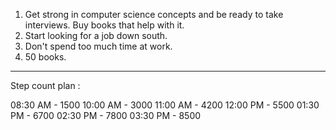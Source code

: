 1. Get strong in computer science concepts and be ready to take interviews. Buy books that help with it.
1. Start looking for a job down south.
1. Don't spend too much time at work.
1. 50 books.

----------------------------------------------------------------------

Step count plan : 

08:30 AM - 1500
10:00 AM - 3000
11:00 AM - 4200
12:00 PM - 5500
01:30 PM - 6700
02:30 PM - 7800
03:30 PM - 8500
